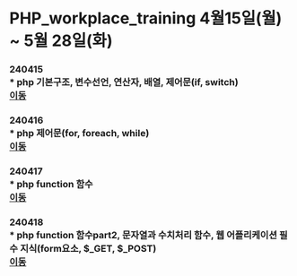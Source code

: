 # PHP_workplace_training 4월15일(월) ~ 5월 28일(화)

### 240415<br> * php 기본구조, 변수선언, 연산자, 배열, 제어문(if, switch)<br> [이동](https://github.com/chrysanthemum0/PHP_workplace_training/tree/main/240415)
### 240416<br> * php 제어문(for, foreach, while)<br> [이동](https://github.com/chrysanthemum0/PHP_workplace_training/tree/main/240416)
### 240417<br> * php function 함수<br> [이동](https://github.com/chrysanthemum0/PHP_workplace_training/tree/main/240417)
### 240418<br> * php function 함수part2, 문자열과 수치처리 함수, 웹 어플리케이션 필수 지식(form요소, $_GET, $_POST)<br> [이동](https://github.com/chrysanthemum0/PHP_workplace_training/tree/main/240418)
